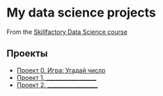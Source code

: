 # My data science projects
From the [Skillfactory Data Science course](https://skillfactory.ru/data-scientist-pro)

## Проекты

* [Проект 0. Игра: Угадай  число](https://github.com/penzyakovka/sf_data_science/tree/main/project_0)
* [Проект 1. __________________](++++)
* [Проект 2. __________________](++++)

